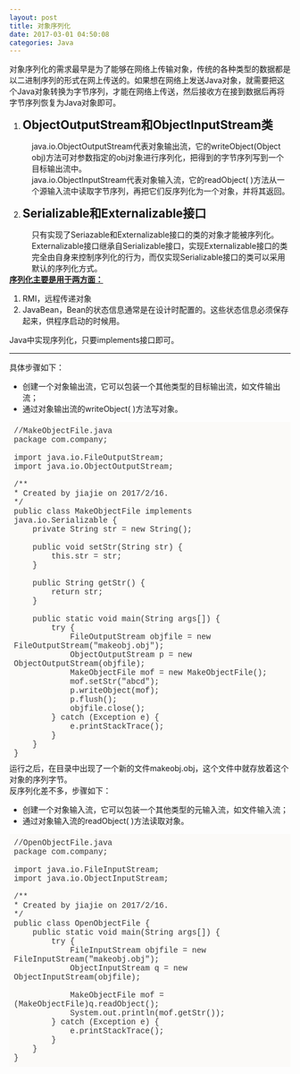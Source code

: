 ```yaml
---
layout: post
title: 对象序列化
date: 2017-03-01 04:50:08
categories: Java
---
```



<div>对象序列化的需求最早是为了能够在网络上传输对象，传统的各种类型的数据都是以二进制序列的形式在网上传送的。如果想在网络上发送Java对象，就需要把这个Java对象转换为字节序列，才能在网络上传送，然后接收方在接到数据后再将字节序列恢复为Java对象即可。</div>
<ol><li><strong><span style="font-size:21px;">ObjectOutputStream和ObjectInputStream类</span></strong></li></ol><div style="margin-left:40px;">java.io.ObjectOutputStream代表对象输出流，它的writeObject(Object obj)方法可对参数指定的obj对象进行序列化，把得到的字节序列写到一个目标输出流中。</div>
<div style="margin-left:40px;">java.io.ObjectInputStream代表对象输入流，它的readObject( )方法从一个源输入流中读取字节序列，再把它们反序列化为一个对象，并将其返回。</div>
<ol start="2"><li><strong><span style="font-size:21px;">Serializable和Externalizable接口</span></strong></li></ol><div style="margin-left:40px;">只有实现了Seriazable和Externalizable接口的类的对象才能被序列化。Externalizable接口继承自Serializable接口，实现Externalizable接口的类完全由自身来控制序列化的行为，而仅实现Serializable接口的类可以采用默认的序列化方式。</div>
<div><strong><u>序列化主要是用于两方面：</u></strong></div>
<ol><li>RMI，远程传递对象</li><li>JavaBean，Bean的状态信息通常是在设计时配置的。这些状态信息必须保存起来，供程序启动的时候用。</li></ol><div>Java中实现序列化，只要implements接口即可。</div>
<div>
<hr /></div>
<div>具体步骤如下：</div>
<ul><li>创建一个对象输出流，它可以包装一个其他类型的目标输出流，如文件输出流；</li><li>通过对象输出流的writeObject( )方法写对象。</li></ul><div style="padding:8px;font-family:Monaco, Menlo, Consolas, 'Courier New', monospace;color:rgb(51,51,51);background-color:rgb(251,250,248);">
<div>//MakeObjectFile.java</div>
<div>package com.company;</div>
<div><br /></div>
<div>import java.io.FileOutputStream;</div>
<div>import java.io.ObjectOutputStream;</div>
<div><br /></div>
<div>/**</div>
<div>* Created by jiajie on 2017/2/16.</div>
<div>*/</div>
<div>public class MakeObjectFile implements java.io.Serializable {</div>
<div>    private String str = new String();</div>
<div><br /></div>
<div>    public void setStr(String str) {</div>
<div>        this.str = str;</div>
<div>    }</div>
<div><br /></div>
<div>    public String getStr() {</div>
<div>        return str;</div>
<div>    }</div>
<div><br /></div>
<div>    public static void main(String args[]) {</div>
<div>        try {</div>
<div>            FileOutputStream objfile = new FileOutputStream("makeobj.obj");</div>
<div>            ObjectOutputStream p = new ObjectOutputStream(objfile);</div>
<div>            MakeObjectFile mof = new MakeObjectFile();</div>
<div>            mof.setStr("abcd");</div>
<div>            p.writeObject(mof);</div>
<div>            p.flush();</div>
<div>            objfile.close();</div>
<div>        } catch (Exception e) {</div>
<div>            e.printStackTrace();</div>
<div>        }</div>
<div>    }</div>
<div>}</div>
</div>
<div>运行之后，在目录中出现了一个新的文件<span>makeobj.obj</span>，这个文件中就存放着这个对象的序列字节。</div>
<div>反序列化差不多，步骤如下：</div>
<ul><li>创建一个对象输入流，它可以包装一个其他类型的元输入流，如文件输入流；</li><li>通过对象输入流的readObject( )方法读取对象。</li></ul><div style="padding:8px;font-family:Monaco, Menlo, Consolas, 'Courier New', monospace;color:rgb(51,51,51);background-color:rgb(251,250,248);">
<div>//OpenObjectFile.java</div>
<div>package com.company;</div>
<div><br /></div>
<div>import java.io.FileInputStream;</div>
<div>import java.io.ObjectInputStream;</div>
<div><br /></div>
<div>/**</div>
<div>* Created by jiajie on 2017/2/16.</div>
<div>*/</div>
<div>public class OpenObjectFile {</div>
<div>    public static void main(String args[]) {</div>
<div>        try {</div>
<div>            FileInputStream objfile = new FileInputStream("makeobj.obj");</div>
<div>            ObjectInputStream q = new ObjectInputStream(objfile);</div>
<div><br /></div>
<div>            MakeObjectFile mof = (MakeObjectFile)q.readObject();</div>
<div>            System.out.println(mof.getStr());</div>
<div>        } catch (Exception e) {</div>
<div>            e.printStackTrace();</div>
<div>        }</div>
<div>    }</div>
<div>} </div>
</div>
